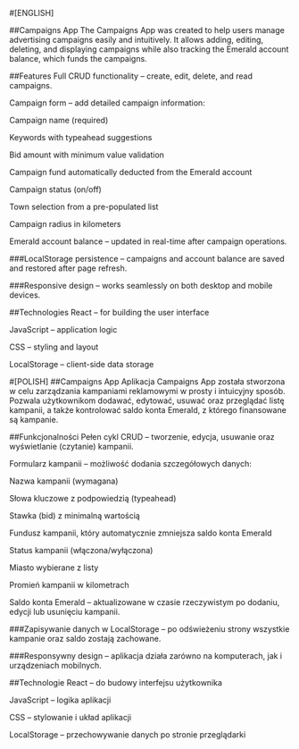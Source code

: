 #[ENGLISH]

##Campaigns App
The Campaigns App was created to help users manage advertising campaigns easily and intuitively. It allows adding, editing, deleting, and displaying campaigns while also tracking the Emerald account balance, which funds the campaigns.

##Features
Full CRUD functionality – create, edit, delete, and read campaigns.

Campaign form – add detailed campaign information:

Campaign name (required)

Keywords with typeahead suggestions

Bid amount with minimum value validation

Campaign fund automatically deducted from the Emerald account

Campaign status (on/off)

Town selection from a pre-populated list

Campaign radius in kilometers

Emerald account balance – updated in real-time after campaign operations.

###LocalStorage persistence – campaigns and account balance are saved and restored after page refresh.

###Responsive design – works seamlessly on both desktop and mobile devices.

##Technologies
React – for building the user interface

JavaScript – application logic

CSS – styling and layout

LocalStorage – client-side data storage


#[POLISH]
##Campaigns App
Aplikacja Campaigns App została stworzona w celu zarządzania kampaniami reklamowymi w prosty i intuicyjny sposób. Pozwala użytkownikom dodawać, edytować, usuwać oraz przeglądać listę kampanii, a także kontrolować saldo konta Emerald, z którego finansowane są kampanie.

##Funkcjonalności
Pełen cykl CRUD – tworzenie, edycja, usuwanie oraz wyświetlanie (czytanie) kampanii.

Formularz kampanii – możliwość dodania szczegółowych danych:

Nazwa kampanii (wymagana)

Słowa kluczowe z podpowiedzią (typeahead)

Stawka (bid) z minimalną wartością

Fundusz kampanii, który automatycznie zmniejsza saldo konta Emerald

Status kampanii (włączona/wyłączona)

Miasto wybierane z listy

Promień kampanii w kilometrach

Saldo konta Emerald – aktualizowane w czasie rzeczywistym po dodaniu, edycji lub usunięciu kampanii.

###Zapisywanie danych w LocalStorage – po odświeżeniu strony wszystkie kampanie oraz saldo zostają zachowane.

###Responsywny design – aplikacja działa zarówno na komputerach, jak i urządzeniach mobilnych.

##Technologie
React – do budowy interfejsu użytkownika

JavaScript – logika aplikacji

CSS – stylowanie i układ aplikacji

LocalStorage – przechowywanie danych po stronie przeglądarki
